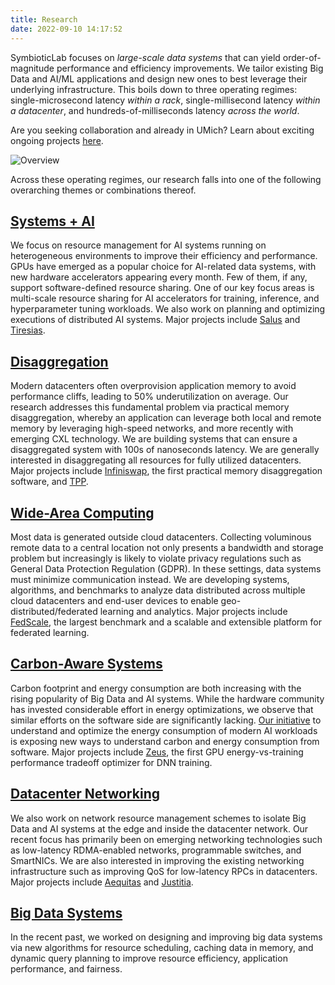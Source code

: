 ```yaml
---
title: Research
date: 2022-09-10 14:17:52
---
```


SymbioticLab focuses on *large-scale data systems* that can yield order-of-magnitude performance and efficiency improvements.
We tailor existing Big Data and AI/ML applications and design new ones to best leverage their underlying infrastructure.
This boils down to three operating regimes: single-microsecond latency *within a rack*, single-millisecond latency *within a datacenter*, and hundreds-of-milliseconds latency *across the world*.

Are you seeking collaboration and already in UMich? Learn about exciting ongoing projects [here](https://docs.google.com/document/d/1mVPqfnqLz_CXVz8XyDLcB1BIlUyezY2A-t5mV33JZHw/edit?usp=sharing).


![Overview](/assets/latency-domains.png)

Across these operating regimes, our research falls into one of the following overarching themes or combinations thereof.

## [Systems + AI](/publications/#/topic:Systems%20+%20AI)
We focus on resource management for AI systems running on heterogeneous environments to improve their efficiency and performance.
GPUs have emerged as a popular choice for AI-related data systems, with new hardware accelerators appearing every month.
Few of them, if any, support software-defined resource sharing.
One of our key focus areas is multi-scale resource sharing for AI accelerators for training, inference, and hyperparameter tuning workloads.
We also work on planning and optimizing executions of distributed AI systems.
Major projects include [Salus](https://github.com/SymbioticLab/Salus) and [Tiresias](https://github.com/SymbioticLab/Tiresias).

## [Disaggregation](/publications/#/topic:Disaggregation)
Modern datacenters often overprovision application memory to avoid performance cliffs, leading to 50% underutilization on average.
Our research addresses this fundamental problem via practical memory disaggregation, whereby an application can leverage both local and remote memory by leveraging high-speed networks, and more recently with emerging CXL technology.
We are building systems that can ensure a disaggregated system with 100s of nanoseconds latency.
We are generally interested in disaggregating all resources for fully utilized datacenters.
Major projects include [Infiniswap](https://infiniswap.github.io/), the first practical memory disaggregation software, and [TPP](https://arxiv.org/abs/2206.02878).


## [Wide-Area Computing](/publications/#/topic:Wide-Area%20Computing)
Most data is generated outside cloud datacenters.
Collecting voluminous remote data to a central location not only presents a bandwidth and storage problem but increasingly is likely to violate privacy regulations such as General Data Protection Regulation (GDPR).
In these settings, data systems must minimize communication instead.
We are developing systems, algorithms, and benchmarks to analyze data distributed across multiple cloud datacenters and end-user devices to enable geo-distributed/federated learning and analytics.
Major projects include [FedScale](https://fedscale.ai/), the largest benchmark and a scalable and extensible platform for federated learning.


## [Carbon-Aware Systems](/publications/#/topic:Carbon-Aware%20Systems)
Carbon footprint and energy consumption are both increasing with the rising popularity of Big Data and AI systems.
While the hardware community has invested considerable effort in energy optimizations, we observe that similar efforts on the software side are significantly lacking.
[Our initiative](https://ml.energy) to understand and optimize the energy consumption of modern AI workloads is exposing new ways to understand carbon and energy consumption from software.
Major projects include [Zeus](https://ml.energy/zeus), the first GPU energy-vs-training performance tradeoff optimizer for DNN training.


## [Datacenter Networking](/publications/#/topic:Datacenter%20Networking)
We also work on network resource management schemes to isolate Big Data and AI systems at the edge and inside the datacenter network.
Our recent focus has primarily been on emerging networking technologies such as low-latency RDMA-enabled networks, programmable switches, and SmartNICs.
We are also interested in improving the existing networking infrastructure such as improving QoS for low-latency RPCs in datacenters.
Major projects include [Aequitas](https://github.com/SymbioticLab/Aequitas) and [Justitia](https://github.com/SymbioticLab/Justitia).


## [Big Data Systems](/publications/#/topic:Big%20Data%20Systems)
In the recent past, we worked on designing and improving big data systems via new algorithms for resource scheduling, caching data in memory, and dynamic query planning to improve resource efficiency, application performance, and fairness.
